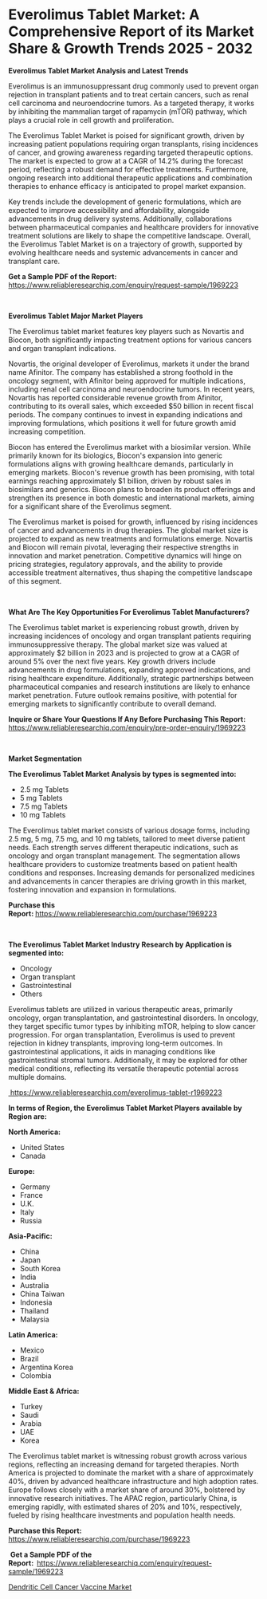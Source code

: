 <p><h1>Everolimus Tablet Market: A Comprehensive Report of its Market Share & Growth Trends 2025 - 2032</h1></p><p><strong>Everolimus Tablet Market Analysis and Latest Trends</strong></p>
<p><p>Everolimus is an immunosuppressant drug commonly used to prevent organ rejection in transplant patients and to treat certain cancers, such as renal cell carcinoma and neuroendocrine tumors. As a targeted therapy, it works by inhibiting the mammalian target of rapamycin (mTOR) pathway, which plays a crucial role in cell growth and proliferation. </p><p>The Everolimus Tablet Market is poised for significant growth, driven by increasing patient populations requiring organ transplants, rising incidences of cancer, and growing awareness regarding targeted therapeutic options. The market is expected to grow at a CAGR of 14.2% during the forecast period, reflecting a robust demand for effective treatments. Furthermore, ongoing research into additional therapeutic applications and combination therapies to enhance efficacy is anticipated to propel market expansion. </p><p>Key trends include the development of generic formulations, which are expected to improve accessibility and affordability, alongside advancements in drug delivery systems. Additionally, collaborations between pharmaceutical companies and healthcare providers for innovative treatment solutions are likely to shape the competitive landscape. Overall, the Everolimus Tablet Market is on a trajectory of growth, supported by evolving healthcare needs and systemic advancements in cancer and transplant care.</p></p>
<p><strong>Get a Sample PDF of the Report:&nbsp;</strong> <a href="https://www.reliableresearchiq.com/enquiry/request-sample/1969223?utm_campaign=2318&utm_medium=2&utm_source=Github&utm_content=ia&utm_term=08032025&utm_id=everolimus-tablet">https://www.reliableresearchiq.com/enquiry/request-sample/1969223</a></p>
<p>&nbsp;</p>
<p><strong>Everolimus Tablet Major Market Players</strong></p>
<p><p>The Everolimus tablet market features key players such as Novartis and Biocon, both significantly impacting treatment options for various cancers and organ transplant indications.</p><p>Novartis, the original developer of Everolimus, markets it under the brand name Afinitor. The company has established a strong foothold in the oncology segment, with Afinitor being approved for multiple indications, including renal cell carcinoma and neuroendocrine tumors. In recent years, Novartis has reported considerable revenue growth from Afinitor, contributing to its overall sales, which exceeded $50 billion in recent fiscal periods. The company continues to invest in expanding indications and improving formulations, which positions it well for future growth amid increasing competition.</p><p>Biocon has entered the Everolimus market with a biosimilar version. While primarily known for its biologics, Biocon's expansion into generic formulations aligns with growing healthcare demands, particularly in emerging markets. Biocon's revenue growth has been promising, with total earnings reaching approximately $1 billion, driven by robust sales in biosimilars and generics. Biocon plans to broaden its product offerings and strengthen its presence in both domestic and international markets, aiming for a significant share of the Everolimus segment.</p><p>The Everolimus market is poised for growth, influenced by rising incidences of cancer and advancements in drug therapies. The global market size is projected to expand as new treatments and formulations emerge. Novartis and Biocon will remain pivotal, leveraging their respective strengths in innovation and market penetration. Competitive dynamics will hinge on pricing strategies, regulatory approvals, and the ability to provide accessible treatment alternatives, thus shaping the competitive landscape of this segment.</p></p>
<p>&nbsp;</p>
<p><strong>What Are The Key Opportunities For Everolimus Tablet Manufacturers?</strong></p>
<p><p>The Everolimus tablet market is experiencing robust growth, driven by increasing incidences of oncology and organ transplant patients requiring immunosuppressive therapy. The global market size was valued at approximately $2 billion in 2023 and is projected to grow at a CAGR of around 5% over the next five years. Key growth drivers include advancements in drug formulations, expanding approved indications, and rising healthcare expenditure. Additionally, strategic partnerships between pharmaceutical companies and research institutions are likely to enhance market penetration. Future outlook remains positive, with potential for emerging markets to significantly contribute to overall demand.</p></p>
<p><strong>Inquire or Share Your Questions If Any Before Purchasing This Report:</strong> <a href="https://www.reliableresearchiq.com/enquiry/pre-order-enquiry/1969223?utm_campaign=2318&utm_medium=2&utm_source=Github&utm_content=ia&utm_term=08032025&utm_id=everolimus-tablet">https://www.reliableresearchiq.com/enquiry/pre-order-enquiry/1969223</a></p>
<p>&nbsp;</p>
<p><strong>Market Segmentation</strong></p>
<p><strong>The Everolimus Tablet Market Analysis by types is segmented into:</strong></p>
<p><ul><li>2.5 mg Tablets</li><li>5 mg Tablets</li><li>7.5 mg Tablets</li><li>10 mg Tablets</li></ul></p>
<p><p>The Everolimus tablet market consists of various dosage forms, including 2.5 mg, 5 mg, 7.5 mg, and 10 mg tablets, tailored to meet diverse patient needs. Each strength serves different therapeutic indications, such as oncology and organ transplant management. The segmentation allows healthcare providers to customize treatments based on patient health conditions and responses. Increasing demands for personalized medicines and advancements in cancer therapies are driving growth in this market, fostering innovation and expansion in formulations.</p></p>
<p><strong>Purchase this Report:&nbsp;</strong><a href="https://www.reliableresearchiq.com/purchase/1969223?utm_campaign=2318&utm_medium=2&utm_source=Github&utm_content=ia&utm_term=08032025&utm_id=everolimus-tablet">https://www.reliableresearchiq.com/purchase/1969223</a></p>
<p>&nbsp;</p>
<p><strong>The Everolimus Tablet Market Industry Research by Application is segmented into:</strong></p>
<p><ul><li>Oncology</li><li>Organ transplant</li><li>Gastrointestinal</li><li>Others</li></ul></p>
<p><p>Everolimus tablets are utilized in various therapeutic areas, primarily oncology, organ transplantation, and gastrointestinal disorders. In oncology, they target specific tumor types by inhibiting mTOR, helping to slow cancer progression. For organ transplantation, Everolimus is used to prevent rejection in kidney transplants, improving long-term outcomes. In gastrointestinal applications, it aids in managing conditions like gastrointestinal stromal tumors. Additionally, it may be explored for other medical conditions, reflecting its versatile therapeutic potential across multiple domains.</p></p>
<p><a href="https://www.reliableresearchiq.com/everolimus-tablet-r1969223?utm_campaign=2318&utm_medium=2&utm_source=Github&utm_content=ia&utm_term=08032025&utm_id=everolimus-tablet">&nbsp;https://www.reliableresearchiq.com/everolimus-tablet-r1969223</a></p>
<p><strong>In terms of Region, the Everolimus Tablet Market Players available by Region are:</strong></p>
<p>
    <p> <strong> North America: </strong>
        <ul>
            <li>United States</li>
            <li>Canada</li>
        </ul>
        </p> 
    <p> <strong> Europe: </strong>
        <ul>
            <li>Germany</li>
            <li>France</li>
            <li>U.K.</li>
            <li>Italy</li>
            <li>Russia</li>
        </ul>
        </p> 
    <p> <strong> Asia-Pacific: </strong>
        <ul>
            <li>China</li>
            <li>Japan</li>
            <li>South Korea</li>
            <li>India</li>
            <li>Australia</li>
            <li>China Taiwan</li>
            <li>Indonesia</li>
            <li>Thailand</li>
            <li>Malaysia</li>
        </ul>
        </p> 
    <p> <strong> Latin America: </strong>
        <ul>
            <li>Mexico</li>
            <li>Brazil</li>
            <li>Argentina Korea</li>
            <li>Colombia</li>
        </ul>
        </p> 
    <p> <strong> Middle East & Africa: </strong>
        <ul>
            <li>Turkey</li>
            <li>Saudi</li>
            <li>Arabia</li>
            <li>UAE</li>
            <li>Korea</li>
        </ul>
    </p>
    </p>
<p><p>The Everolimus tablet market is witnessing robust growth across various regions, reflecting an increasing demand for targeted therapies. North America is projected to dominate the market with a share of approximately 40%, driven by advanced healthcare infrastructure and high adoption rates. Europe follows closely with a market share of around 30%, bolstered by innovative research initiatives. The APAC region, particularly China, is emerging rapidly, with estimated shares of 20% and 10%, respectively, fueled by rising healthcare investments and population health needs.</p></p>
<p><strong>Purchase this Report: </strong><a href="https://www.reliableresearchiq.com/purchase/1969223?utm_campaign=2318&utm_medium=2&utm_source=Github&utm_content=ia&utm_term=08032025&utm_id=everolimus-tablet">https://www.reliableresearchiq.com/purchase/1969223</a></p>
<p>&nbsp;<strong>Get a Sample PDF of the Report:&nbsp;&nbsp;</strong><a href="https://www.reliableresearchiq.com/enquiry/request-sample/1969223?utm_campaign=2318&utm_medium=2&utm_source=Github&utm_content=ia&utm_term=08032025&utm_id=everolimus-tablet">https://www.reliableresearchiq.com/enquiry/request-sample/1969223</a></p>
<p><strong></strong></p>
<p><p><a href="https://github.com/HobertDavis43/Market-Research-Report-List-1/blob/main/dendritic-cell-cancer-vaccine-market.md?utm_campaign=2318&utm_medium=2&utm_source=Github&utm_content=ia&utm_term=08032025&utm_id=everolimus-tablet">Dendritic Cell Cancer Vaccine Market</a></p></p>